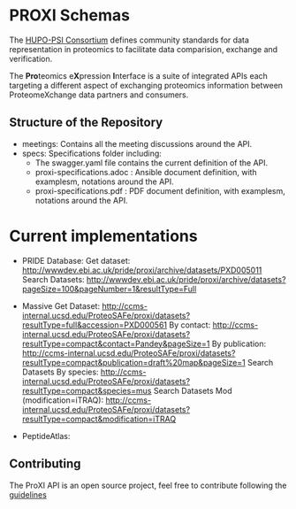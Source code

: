 # PROXI Schemas

The [HUPO-PSI Consortium](http://www.psidev.info/) defines community standards for data representation in
proteomics to facilitate data comparision, exchange and verification.

The **Pro**teomics e**X**pression **I**nterface is a suite of integrated APIs each targeting a different aspect
of exchanging proteomics information between ProteomeXchange data partners and consumers.

## Structure of the Repository

- meetings: Contains all the meeting discussions around the API.
- specs: Specifications folder including:
   - The swagger.yaml file contains the current definition of the API.
   - proxi-specifications.adoc : Ansible document definition, with examplesm, notations around the API.
   - proxi-specifications.pdf : PDF document definition, with examplesm, notations around the API.

# Current implementations

- PRIDE Database:
    Get dataset: http://wwwdev.ebi.ac.uk/pride/proxi/archive/datasets/PXD005011
  	Search Datasets: http://wwwdev.ebi.ac.uk/pride/proxi/archive/datasets?pageSize=100&pageNumber=1&resultType=Full

- Massive
    Get Dataset: http://ccms-internal.ucsd.edu/ProteoSAFe/proxi/datasets?resultType=full&accession=PXD000561
        By contact: http://ccms-internal.ucsd.edu/ProteoSAFe/proxi/datasets?resultType=compact&contact=Pandey&pageSize=1
        By publication: http://ccms-internal.ucsd.edu/ProteoSAFe/proxi/datasets?resultType=compact&publication=draft%20map&pageSize=1
        Search Datasets By species: http://ccms-internal.ucsd.edu/ProteoSAFe/proxi/datasets?resultType=compact&species=mus
        Search Datasets Mod (modification=iTRAQ): http://ccms-internal.ucsd.edu/ProteoSAFe/proxi/datasets?resultType=compact&modification=iTRAQ

- PeptideAtlas:

## Contributing

The ProXI API is an open source project, feel free to contribute following the [guidelines](CONTRIBUTING.rst)
